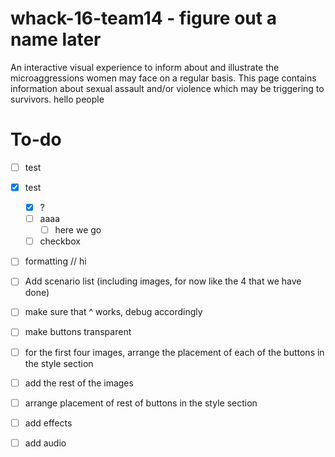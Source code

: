 # whack-16-team14 - figure out a name later
An interactive visual experience to inform about and illustrate the microaggressions women may face on a regular basis.
This page contains information about sexual assault and/or violence which may be triggering to survivors.
hello people
# To-do
- [ ] test
- [x] test
    - [x] ?
    - [ ] aaaa
      - [ ] here we go
    - [ ] checkbox
- [ ] formatting
// hi


- [ ] Add scenario list (including images, for now like the 4 that we have done)
- [ ] make sure that ^ works, debug accordingly
- [ ] make buttons transparent
- [ ] for the first four images, arrange the placement of each of the buttons in the style section
- [ ] add the rest of the images
- [ ] arrange placement of rest of buttons in the style section 
- [ ] add effects 
- [ ] add audio
